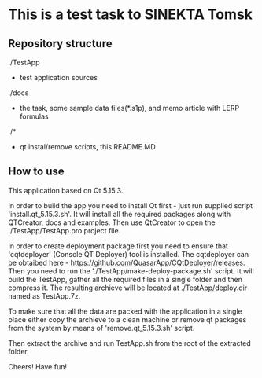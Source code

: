 This is a test task to SINEKTA Tomsk
====================================
Repository structure
--------------------
./TestApp 
  - test application sources

./docs
  - the task, some sample data files(*.s1p), and memo article with LERP formulas

./*
  - qt instal/remove scripts, this README.MD

How to use
--------------------
This application based on Qt 5.15.3. 

In order to build the app you need to install Qt first - just run supplied 
script 'install.qt_5.15.3.sh'. It will install all the required packages 
along with QTCreator, docs and examples. Then use QtCreator to open 
the ./TestApp/TestApp.pro project file.

In order to create deployment package first you need to ensure that 'cqtdeployer'
(Console QT Deployer) tool is installed. The cqtdeployer can be obtaibed here - 
https://github.com/QuasarApp/CQtDeployer/releases. Then you need to run the 
'./TestApp/make-deploy-package.sh' script. It will build the TestApp, gather all 
the required files in a single folder and then compress it. The resulting archieve will 
be located at ./TestApp/deploy.dir named as TestApp.7z.

To make sure that all the data are packed with the application in a single place
either copy the archieve to a clean machine or remove qt packages from the system
by means of 'remove.qt_5.15.3.sh' script.

Then extract the archive and run TestApp.sh from the root of the extracted folder.

Cheers! Have fun!

